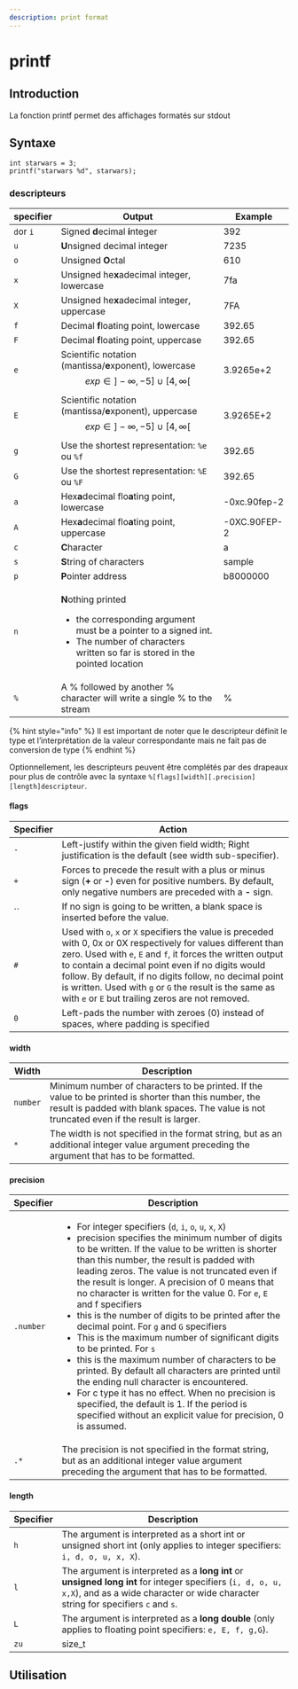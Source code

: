 ```yaml
---
description: print format
---
```


# printf

## Introduction

La fonction printf permet des affichages formatés sur stdout

## Syntaxe

```
int starwars = 3;
printf("starwars %d", starwars);
```

### descripteurs

| specifier | Output                                                                                                                                                                                                    | Example      |
| --------- | --------------------------------------------------------------------------------------------------------------------------------------------------------------------------------------------------------- | ------------ |
| `d`or `i` | Signed **d**ecimal **i**nteger                                                                                                                                                                            | 392          |
| `u`       | **U**nsigned decimal integer                                                                                                                                                                              | 7235         |
| `o`       | Unsigned **O**ctal                                                                                                                                                                                        | 610          |
| `x`       | Unsigned he**x**adecimal integer, lowercase                                                                                                                                                               | 7fa          |
| `X`       | Unsigned he**x**adecimal integer, uppercase                                                                                                                                                               | 7FA          |
| `f`       | Decimal **f**loating point, lowercase                                                                                                                                                                     | 392.65       |
| `F`       | Decimal **f**loating point, uppercase                                                                                                                                                                     | 392.65       |
| `e`       | Scientific notation (mantissa/**e**xponent), lowercase $$exp \in ]- \infty, -5] \cup [4,\infty[$$                                                                                                         | 3.9265e+2    |
| `E`       | Scientific notation (mantissa/**e**xponent), uppercase $$exp \in ]- \infty, -5] \cup [4, \infty[$$                                                                                                        | 3.9265E+2    |
| `g`       | Use the shortest representation: `%e` ou `%f`                                                                                                                                                             | 392.65       |
| `G`       | Use the shortest representation: `%E` ou `%F`                                                                                                                                                             | 392.65       |
| `a`       | Hex**a**decimal flo**a**ting point, lowercase                                                                                                                                                             | -0xc.90fep-2 |
| `A`       | Hex**a**decimal flo**a**ting point, uppercase                                                                                                                                                             | -0XC.90FEP-2 |
| `c`       | **C**haracter                                                                                                                                                                                             | a            |
| `s`       | **S**tring of characters                                                                                                                                                                                  | sample       |
| `p`       | **P**ointer address                                                                                                                                                                                       | b8000000     |
| `n`       | <p><strong>N</strong>othing printed </p><ul><li>the corresponding argument must be a pointer to a signed int.</li><li>The number of characters written so far is stored in the pointed location</li></ul> |              |
| `%`       | A % followed by another % character will write a single % to the stream                                                                                                                                   | %            |

{% hint style="info" %}
Il est important de noter que le descripteur définit le type et l’interprétation de la valeur correspondante mais ne fait pas de conversion de type
{% endhint %}

Optionnellement, les descripteurs peuvent être complétés par des drapeaux pour plus de contrôle avec la syntaxe `%[flags][width][.precision][length]descripteur`.

#### flags

| Specifier | Action                                                                                                                                                                                                                                                                                                                                                                                                        |
| --------- | ------------------------------------------------------------------------------------------------------------------------------------------------------------------------------------------------------------------------------------------------------------------------------------------------------------------------------------------------------------------------------------------------------------- |
| `-`       | Left-justify within the given field width; Right justification is the default (see width sub-specifier).                                                                                                                                                                                                                                                                                                      |
| `+`       | Forces to precede the result with a plus or minus sign (**+** or **-**) even for positive numbers. By default, only negative numbers are preceded with a **-** sign.                                                                                                                                                                                                                                          |
|  ``       | If no sign is going to be written, a blank space is inserted before the value.                                                                                                                                                                                                                                                                                                                                |
| `#`       | Used with `o`, `x` or `X` specifiers the value is preceded with 0, 0x or 0X respectively for values different than zero. Used with `e`, `E` and `f`, it forces the written output to contain a decimal point even if no digits would follow. By default, if no digits follow, no decimal point is written. Used with `g` or `G` the result is the same as with `e` or `E` but trailing zeros are not removed. |
| `0`       | Left-pads the number with zeroes (0) instead of spaces, where padding is specified                                                                                                                                                                                                                                                                                                                            |

#### width

| Width    | Description                                                                                                                                                                                          |
| -------- | ---------------------------------------------------------------------------------------------------------------------------------------------------------------------------------------------------- |
| `number` | Minimum number of characters to be printed. If the value to be printed is shorter than this number, the result is padded with blank spaces. The value is not truncated even if the result is larger. |
| `*`      | The width is not specified in the format string, but as an additional integer value argument preceding the argument that has to be formatted.                                                        |

#### precision

| Specifier | Description                                                                                                                                                                                                                                                                                                                                                                                                                                                                                                                                                                                                                                                                                                                                                                                                                                                                                                                                                                                                                                                   |
| --------- | ------------------------------------------------------------------------------------------------------------------------------------------------------------------------------------------------------------------------------------------------------------------------------------------------------------------------------------------------------------------------------------------------------------------------------------------------------------------------------------------------------------------------------------------------------------------------------------------------------------------------------------------------------------------------------------------------------------------------------------------------------------------------------------------------------------------------------------------------------------------------------------------------------------------------------------------------------------------------------------------------------------------------------------------------------------- |
| `.number` | <ul><li>For integer specifiers (<code>d</code>, <code>i</code>, <code>o</code>, <code>u</code>, <code>x</code>, <code>X</code>)</li><li>precision specifies the minimum number of digits to be written. If the value to be written is shorter than this number, the result is padded with leading zeros. The value is not truncated even if the result is longer. A precision of 0 means that no character is written for the value 0. For <code>e</code>, <code>E</code> and f specifiers</li><li>this is the number of digits to be printed after the decimal point. For <code>g</code> and <code>G</code> specifiers</li><li>This is the maximum number of significant digits to be printed. For <code>s</code> </li><li>this is the maximum number of characters to be printed. By default all characters are printed until the ending null character is encountered. </li><li>For c type it has no effect. When no precision is specified, the default is 1. If the period is specified without an explicit value for precision, 0 is assumed.</li></ul> |
| `.*`      | The precision is not specified in the format string, but as an additional integer value argument preceding the argument that has to be formatted.                                                                                                                                                                                                                                                                                                                                                                                                                                                                                                                                                                                                                                                                                                                                                                                                                                                                                                             |

#### length

| Specifier | Description                                                                                                                                                                                     |
| --------- | ----------------------------------------------------------------------------------------------------------------------------------------------------------------------------------------------- |
| `h`       | The argument is interpreted as a short int or unsigned short int (only applies to integer specifiers: `i, d, o, u, x, X`).                                                                      |
| `l`       | The argument is interpreted as a **long int** or **unsigned long int** for integer specifiers (`i, d, o, u, x,X`), and as a wide character or wide character string for specifiers `c` and `s`. |
| `L`       | The argument is interpreted as a **long double** (only applies to floating point specifiers: `e, E, f, g,G`).                                                                                   |
| `zu`      | size\_t                                                                                                                                                                                         |

## Utilisation



